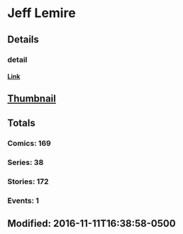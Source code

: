 # Jeff  Lemire 
## Details
### detail
#### [Link](http://marvel.com/comics/creators/10759/jeff_lemire?utm_campaign=apiRef&utm_source=225578a89fc76f3d20fbffda5d17a88d)
## [Thumbnail](http://i.annihil.us/u/prod/marvel/i/mg/b/40/image_not_available.jpg)
## Totals
### Comics: 169
### Series: 38
### Stories: 172
### Events: 1
## Modified: 2016-11-11T16:38:58-0500